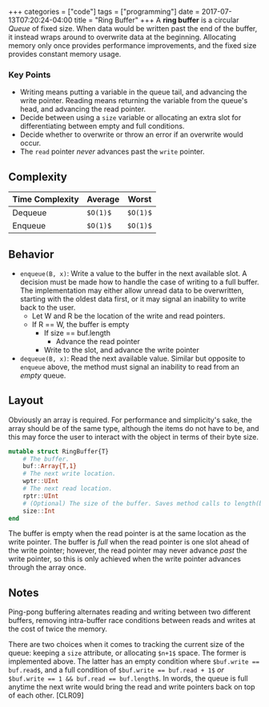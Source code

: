 +++
categories = ["code"]
tags = ["programming"]
date = 2017-07-13T07:20:24-04:00
title = "Ring Buffer"
+++
A __ring buffer__ is a circular _Queue_ of fixed size. When data would be written
past the end of the buffer, it instead wraps around to overwrite data at the
beginning. Allocating memory only once provides performance improvements, and
the fixed size provides constant memory usage.

### Key Points
* Writing means putting a variable in the queue tail, and advancing the write pointer.
  Reading means returning the variable from the queue's head, and advancing the
  read pointer.
* Decide between using a `size` variable or allocating an extra slot for
  differentiating between empty and full conditions.
* Decide whether to overwrite or throw an error if an overwrite would occur.
* The `read` pointer _never_ advances past the `write` pointer.

## Complexity
Time Complexity|Average |Worst
---------------|--------|-------
Dequeue        |`$O(1)$`|`$O(1)$`
Enqueue        |`$O(1)$`|`$O(1)$`

## Behavior
* `enqueue(B, x)`: Write a value to the buffer in the next available slot.
  A decision must be made how to handle the case of writing to a full buffer.
  The implementation may either allow unread data to be overwritten, starting
  with the oldest data first, or it may signal an inability to write back to
  the user.
  * Let W and R be the location of the write and read pointers.
  * If R == W, the buffer is empty
    * If size == buf.length
      * Advance the read pointer
    * Write to the slot, and advance the write pointer
* `dequeue(B, x)`: Read the next available value.
  Similar but opposite to `enqueue` above, the method must signal an inability
  to read from an _empty_ queue.


## Layout
Obviously an array is required. For performance and simplicity's sake, the array
should be of the same type, although the items do not have to be, and this may
force the user to interact with the object in terms of their byte size.

```julia
mutable struct RingBuffer{T}
    # The buffer.
    buf::Array{T,1}
    # The next write location.
    wptr::UInt
    # The next read location.
    rptr::UInt
    # (Optional) The size of the buffer. Saves method calls to length(buf).
    size::Int
end
```

The buffer is empty when the read pointer is at the same location as the write
pointer. The buffer is _full_  when the read pointer is one slot ahead of the
write pointer; however, the read pointer may never advance _past_ the write
pointer, so this is only achieved when the write pointer advances through the
array once.

## Notes
Ping-pong buffering alternates reading and writing between two different
buffers, removing intra-buffer race conditions between reads and writes at the
cost of twice the memory.

There are two choices when it comes to tracking the current size of the queue:
keeping a `size` attribute, or allocating `$n+1$` space. The former is
implemented above. The latter has an empty condition where `$buf.write ==
buf.read$`, and a full condition of `$buf.write == buf.read + 1$` _or_
`$buf.write == 1 && buf.read == buf.length$`. In words, the queue is full
anytime the next write would bring the read and write pointers back on top of
each other. [CLR09]

